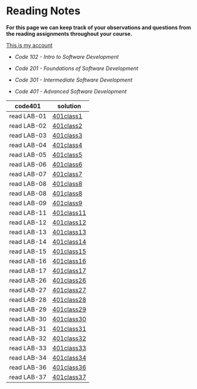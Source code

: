# Reading Notes

**For this page we can keep track of your observations and questions from the reading assignments throughout your course.**

[This is my account](https://github.com/Mohammad-Shiyab)

- *Code 102 - Intro to Software Development*
- *Code 201 - Foundations of Software Development*
- *Code 301 - Intermediate Software Development*

- *Code 401 - Advanced Software Development*

| code401 | solution |
| --- | ----------- |
| read LAB-01 | [401class1](https://github.com/Mohammad-Shiyyab/Reading-Notes-401/blob/main/all.md/class-01.md) |
| read LAB-02 | [401class2](https://github.com/Mohammad-Shiyyab/Reading-Notes-401/blob/main/all.md/class-02.md) |
| read LAB-03 | [401class3](https://github.com/Mohammad-Shiyyab/Reading-Notes-401/blob/main/all.md/class-03.md) |
| read LAB-04 | [401class4](https://github.com/Mohammad-Shiyyab/Reading-Notes-401/blob/main/all.md/class-04.md) |
| read LAB-05 | [401class5](https://github.com/Mohammad-Shiyyab/Reading-Notes-401/blob/main/all.md/class-05.md) |
| read LAB-06 | [401class6](https://github.com/Mohammad-Shiyyab/Reading-Notes-401/blob/main/all.md/class-06.md) |
| read LAB-07 | [401class7](https://github.com/Mohammad-Shiyyab/Reading-Notes-401/blob/main/all.md/class-07.md) |
| read LAB-08 | [401class8](https://github.com/Mohammad-Shiyyab/Reading-Notes-401/blob/main/all.md/class-08.md) |
| read LAB-08 | [401class8](https://github.com/Mohammad-Shiyyab/Reading-Notes-401/blob/main/all.md/class-08.md) |
| read LAB-09 | [401class9](https://github.com/Mohammad-Shiyyab/Reading-Notes-401/blob/main/all.md/class-09.md) |
| read LAB-11 | [401class11](https://github.com/Mohammad-Shiyyab/Reading-Notes-401/blob/main/all.md/class-11.md) |
| read LAB-12 | [401class12](https://github.com/Mohammad-Shiyyab/Reading-Notes-401/blob/main/all.md/class-12.md) |
| read LAB-13 | [401class13](https://github.com/Mohammad-Shiyyab/Reading-Notes-401/blob/main/all.md/class-13.md) |
| read LAB-14 | [401class14](https://github.com/Mohammad-Shiyyab/Reading-Notes-401/blob/main/all.md/class-14.md) |
| read LAB-15 | [401class15](https://github.com/Mohammad-Shiyyab/Reading-Notes-401/blob/main/all.md/class-15.md) |
| read LAB-16 | [401class16](https://github.com/Mohammad-Shiyyab/Reading-Notes-401/blob/main/all.md/class-16.md) |
| read LAB-17 | [401class17](https://github.com/Mohammad-Shiyyab/Reading-Notes-401/blob/main/all.md/class-17.md) |
| read LAB-26 | [401class26](https://github.com/Mohammad-Shiyyab/Reading-Notes-401/blob/main/all.md/class-26.md) |
| read LAB-27 | [401class27](https://github.com/Mohammad-Shiyyab/Reading-Notes-401/blob/main/all.md/class-27.md) |
| read LAB-28 | [401class28](https://github.com/Mohammad-Shiyyab/Reading-Notes-401/blob/main/all.md/class-28.md) |
| read LAB-29 | [401class29](https://github.com/Mohammad-Shiyyab/Reading-Notes-401/blob/main/all.md/class-29.md) |
| read LAB-30 | [401class30](https://github.com/Mohammad-Shiyyab/Reading-Notes-401/blob/main/all.md/class-30.md) |
| read LAB-31 | [401class31](https://github.com/Mohammad-Shiyyab/Reading-Notes-401/blob/main/all.md/class-31.md) |
| read LAB-32 | [401class32](https://github.com/Mohammad-Shiyyab/Reading-Notes-401/blob/main/all.md/class-32.md) |
| read LAB-33 | [401class33](https://github.com/Mohammad-Shiyyab/Reading-Notes-401/blob/main/all.md/class-33.md) |
| read LAB-34 | [401class34](https://github.com/Mohammad-Shiyyab/Reading-Notes-401/blob/main/all.md/class-34.md) |
| read LAB-36 | [401class36](https://github.com/Mohammad-Shiyyab/Reading-Notes-401/blob/main/all.md/class-36.md) |
| read LAB-37 | [401class37](https://github.com/Mohammad-Shiyyab/Reading-Notes-401/blob/main/all.md/class-37.md) |









